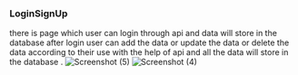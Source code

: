 ### LoginSignUp ###
there is page which user can login through api and data will store in the database after login user can add the data or update the data or delete the data according to their use with the help of api and all the data will store in the database .
![Screenshot (5)](https://user-images.githubusercontent.com/100075212/230604604-4156fc5b-23c8-4f62-9cd1-abed4f0a4fdb.png)
![Screenshot (4)](https://user-images.githubusercontent.com/100075212/230604611-62711ebb-111d-43fe-b96f-52a6008b8ffa.png)
